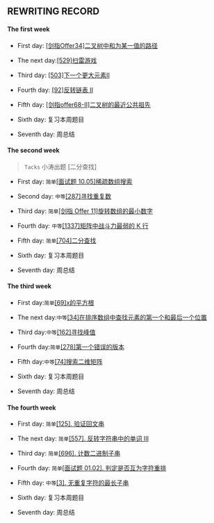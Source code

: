 ## REWRITING RECORD

#### The first week   

* First day: [[剑指Offer34]二叉树中和为某一值的路径](https://leetcode-cn.com/problems/er-cha-shu-zhong-he-wei-mou-yi-zhi-de-lu-jing-lcof/) 

* The next day:[[529]扫雷游戏](https://leetcode-cn.com/problems/minesweeper/)

* Third day:  [[503]下一个更大元素II](https://leetcode-cn.com/problems/next-greater-element-ii/)

* Fourth day: [[92]反转链表 II](https://leetcode-cn.com/problems/reverse-linked-list-ii/)


* Fifth day: [[剑指offer68-II]二叉树的最近公共祖先](https://leetcode-cn.com/problems/er-cha-shu-de-zui-jin-gong-gong-zu-xian-lcof/)

* Sixth day: 复习本周题目

* Seventh day: 周总结

#### The second week

> `Tacks` 小涛出题 [二分查找]

* First day: `简单`[[面试题 10.05]稀疏数组搜索](https://leetcode-cn.com/problems/sparse-array-search-lcci/)

* Second day: `中等`[[287]寻找重复数](https://leetcode-cn.com/problems/find-the-duplicate-number/)

* Third day: `简单`[[剑指 Offer 11]旋转数组的最小数字](https://leetcode-cn.com/problems/xuan-zhuan-shu-zu-de-zui-xiao-shu-zi-lcof/)

* Fourth day: `中等`[[1337]矩阵中战斗力最弱的 K 行](https://leetcode-cn.com/problems/the-k-weakest-rows-in-a-matrix/)

* Fifth day: `简单`[[704]二分查找](https://leetcode-cn.com/problems/binary-search/)

* Sixth day: 复习本周题目

* Seventh day: 周总结

#### The third week

* First day:`简单`[[69]x的平方根](https://leetcode-cn.com/problems/sqrtx/)

* The next day:`中等`[[34]在排序数组中查找元素的第一个和最后一个位置](https://leetcode-cn.com/problems/find-first-and-last-position-of-element-in-sorted-array/)

* Third day:`中等`[[162]寻找峰值](https://leetcode-cn.com/problems/find-peak-element/)

* Fourth day:`简单`[[278]第一个错误的版本](https://leetcode-cn.com/problems/first-bad-version/)

* Fifth day:`中等`[[74]搜索二维矩阵](https://leetcode-cn.com/problems/search-a-2d-matrix/)

* Sixth day: 复习本周题目

* Seventh day: 周总结

#### The fourth week

* First day: `简单`[[125]. 验证回文串](https://leetcode-cn.com/problems/valid-palindrome/)

* The next day: `简单`[[557]. 反转字符串中的单词 III](https://leetcode-cn.com/problems/reverse-words-in-a-string-iii/)

* Third day: `简单`[[696]. 计数二进制子串](https://leetcode-cn.com/problems/count-binary-substrings/)

* Fourth day: `简单`[[面试题 01.02]. 判定是否互为字符重排](https://leetcode-cn.com/problems/check-permutation-lcci/)

* Fifth day: `中等`[[3]. 无重复字符的最长子串](https://leetcode-cn.com/problems/longest-substring-without-repeating-characters/)

* Sixth day: 复习本周题目

* Seventh day: 周总结
